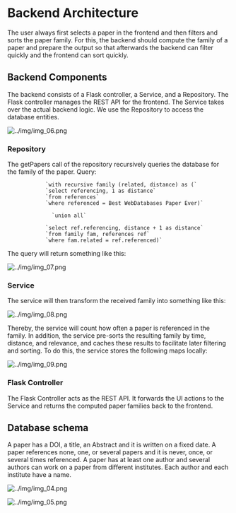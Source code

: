 # Backend Architecture
The user always first selects a paper in the frontend and then filters and sorts the paper family. 
For this, the backend should compute the family of a paper and prepare the output so that afterwards the backend can 
filter quickly and the frontend can sort quickly. 

## Backend Components
The backend consists of a Flask controller, a Service, and a Repository. 
The Flask controller manages the REST API for the frontend. 
The Service takes over the actual backend logic. 
We use the Repository to access the database entities. 

![../img/img_06.png](../img/img_06.png)

### Repository
The getPapers call of the repository recursively queries the database for the family of the paper.
Query: 
                
                `with recursive family (related, distance) as (`
                `select referencing, 1 as distance`
                `from references`
                `where referenced = Best WebDatabases Paper Ever)`  
                  
                  `union all`
                
                `select ref.referencing, distance + 1 as distance`
                `from family fam, references ref`
                `where fam.related = ref.referenced)` 
                
The query will return something like this:

![../img/img_07.png](../img/img_07.png)

### Service
The service will then transform the received family into something like this:

![../img/img_08.png](../img/img_08.png)

Thereby, the service will count how often a paper is referenced in the family.
In addition, the service pre-sorts the resulting family by time, distance, and relevance, and caches these results to 
facilitate later filtering and sorting. To do this, the service stores the following maps locally:

![../img/img_09.png](../img/img_09.png)

### Flask Controller
The Flask Controller acts as the REST API. 
It forwards the UI actions to the Service and returns the computed paper families back to the frontend.


## Database schema
A paper has a DOI, a title, an Abstract and it is written on a fixed date. 
A paper references none, one, or several papers and it is never, once, or several times referenced. 
A paper has at least one author and several authors can work on a paper from different institutes. 
Each author and each institute have a name.

![../img/img_04.png](../img/img_04.png)

![../img/img_05.png](../img/img_05.png)